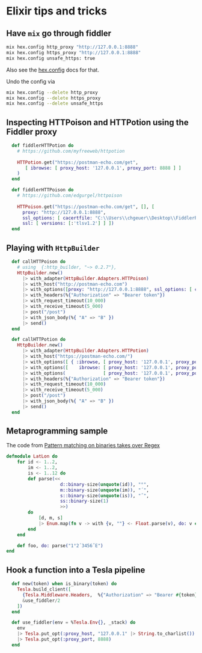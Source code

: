 # Elixir tips and tricks

## Have `mix` go through fiddler

```bash
mix hex.config http_proxy "http://127.0.0.1:8888"
mix hex.config https_proxy "http://127.0.0.1:8888"
mix hex.config unsafe_https: true
```

Also see the [hex.config](https://hex.pm/docs/tasks#hex_config) docs for that. 

Undo the config via

```bash
mix hex.config --delete http_proxy 
mix hex.config --delete https_proxy 
mix hex.config --delete unsafe_https 
```

## Inspecting HTTPoison and HTTPotion using the Fiddler proxy

```elixir
  def fiddlerHTTPotion do
    # https://github.com/myfreeweb/httpotion
    
    HTTPotion.get("https://postman-echo.com/get", 
       [ ibrowse: [ proxy_host: '127.0.0.1', proxy_port: 8888 ] ]
    )
  end

  def fiddlerHTTPoison do
    # https://github.com/edgurgel/httpoison
    
    HTTPoison.get("https://postman-echo.com/get", [], [ 
      proxy: "http://127.0.0.1:8888", 
      ssl_options: [ cacertfile: "C:\\Users\\chgeuer\\Desktop\\FiddlerRoot.cer" ], 
      ssl: [ versions: [:'tlsv1.2'] ] ])
  end
```

## Playing with `HttpBuilder`

```elixir
  def callHTTPoison do
    # using  {:http_builder, "~> 0.2.7"},
    HttpBuilder.new()
      |> with_adapter(HttpBuilder.Adapters.HTTPoison)
      |> with_host("http://postman-echo.com")
      |> with_options([proxy: "http://127.0.0.1:8888", ssl_options: [ cacertfile: "C:\\Users\\chgeuer\\Desktop\\FiddlerRoot.cer" ] ])
      |> with_headers(%{"Authorization" => "Bearer token"})
      |> with_request_timeout(10_000)
      |> with_receive_timeout(5_000)
      |> post("/post")
      |> with_json_body(%{ "A" => "B" })
      |> send()
  end

  def callHTTPotion do
    HttpBuilder.new()
      |> with_adapter(HttpBuilder.Adapters.HTTPotion)
      |> with_host("https://postman-echo.com/")
      |> with_options([ { :ibrowse, [ proxy_host: '127.0.0.1', proxy_port: 8888 ] } ])
      |> with_options([    ibrowse: [ proxy_host: '127.0.0.1', proxy_port: 8888 ]   ])
      |> with_options(              [ proxy_host: '127.0.0.1', proxy_port: 8888 ])
      |> with_headers(%{"Authorization" => "Bearer token"})
      |> with_request_timeout(10_000)
      |> with_receive_timeout(5_000)
      |> post("/post")
      |> with_json_body(%{ "A" => "B" })
      |> send()
  end
```

## Metaprogramming sample

The code from [Pattern matching on binaries takes over Regex](http://rocket-science.ru/hacking/2018/01/12/parse-cumbersome-data)

```elixir
defmodule LatLon do 
    for id <- 1..2,
        im <- 1..2,
        is <- 1..12 do
        def parse(<<
                    d::binary-size(unquote(id)), "°",
                    m::binary-size(unquote(im)), "´",
                    s::binary-size(unquote(is)), "˝",
                    ss::binary-size(1)
                    >>) 
        do
            [d, m, s] 
            |> Enum.map(fn v -> with {v, ""} <- Float.parse(v), do: v end)
        end
    end

    def foo, do: parse("1°2´3456˝E")
end
```

## Hook a function into a Tesla pipeline

```elixir
  def new(token) when is_binary(token) do
    Tesla.build_client([
      {Tesla.Middleware.Headers,  %{"Authorization" => "Bearer #{token}"}}
      &use_fiddler/2
    ])
  end

  def use_fiddler(env = %Tesla.Env{}, _stack) do
    env
    |> Tesla.put_opt(:proxy_host, "127.0.0.1" |> String.to_charlist())
    |> Tesla.put_opt(:proxy_port, 8888)
  end
```
